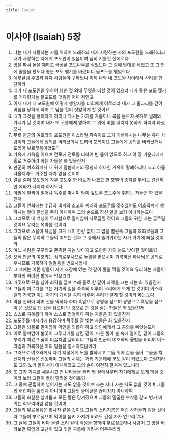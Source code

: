 ```yaml
---
title: Isaiah
---
```


# 이사야 (Isaiah) 5장
1. 나는 내가 사랑하는 자를 위하여 노래하되 내가 사랑하는 자의 포도원을 노래하리라 내가 사랑하는 자에게 포도원이 있음이여 심히 기름진 산에로다
1. 땅을 파서 돌을 제하고 극상품 포도나무를 심었도다 그 중에 망대를 세웠고 또 그 안에 술틀을 팠도다 좋은 포도 맺기를 바랐더니 들포도를 맺었도다
1. 예루살렘 주민과 유다 사람들아 구하노니 이제 나와 내 포도원 사이에서 사리를 판단하라
1. 내가 내 포도원을 위하여 행한 것 외에 무엇을 더할 것이 있으랴 내가 좋은 포도 맺기를 기다렸거늘 들포도를 맺음은 어찌 됨인고
1. 이제 내가 내 포도원에 어떻게 행할지를 너희에게 이르리라 내가 그 울타리를 걷어 먹힘을 당하게 하며 그 담을 헐어 짓밟히게 할 것이요
1. 내가 그것을 황폐하게 하리니 다시는 가지를 자름이나 북을 돋우지 못하여 찔레와 가시가 날 것이며 내가 또 구름에게 명하여 그 위에 비를 내리지 못하게 하리라 하셨으니
1. 무릇 만군의 여호와의 포도원은 이스라엘 족속이요 그가 기뻐하시는 나무는 유다 사람이라 그들에게 정의를 바라셨더니 도리어 포학이요 그들에게 공의를 바라셨더니 도리어 부르짖음이었도다
1. 가옥에 가옥을 이으며 전토에 전토를 더하여 빈 틈이 없도록 하고 이 땅 가운데에서 홀로 거주하려 하는 자들은 화 있을진저
1. 만군의 여호와께서 내 귀에 말씀하시되 정녕히 허다한 가옥이 황폐하리니 크고 아름다울지라도 거주할 자가 없을 것이며
1. 열흘 갈이 포도원에 겨우 포도주 한 바트가 나겠고 한 호멜의 종자를 뿌려도 간신히 한 에바가 나리라 하시도다
1. 아침에 일찍이 일어나 독주를 마시며 밤이 깊도록 포도주에 취하는 자들은 화 있을진저
1. 그들이 연회에는 수금과 비파와 소고와 피리와 포도주를 갖추었어도 여호와께서 행하시는 일에 관심을 두지 아니하며 그의 손으로 하신 일을 보지 아니하는도다
1. 그러므로 내 백성이 무지함으로 말미암아 사로잡힐 것이요 그들의 귀한 자는 굶주릴 것이요 무리는 목마를 것이라
1. 그러므로 스올이 욕심을 크게 내어 한량 없이 그 입을 벌린즉 그들의 호화로움과 그들의 많은 무리와 그들의 떠드는 것과 그 중에서 즐거워하는 자가 거기에 빠질 것이라
1. 여느 사람은 구푸리고 존귀한 자는 낮아지고 오만한 자의 눈도 낮아질 것이로되
1. 오직 만군의 여호와는 정의로우시므로 높임을 받으시며 거룩하신 하나님은 공의로우시므로 거룩하다 일컬음을 받으시리니
1. 그 때에는 어린 양들이 자기 초장에 있는 것 같이 풀을 먹을 것이요 유리하는 자들이 부자의 버려진 밭에서 먹으리라
1. 거짓으로 끈을 삼아 죄악을 끌며 수레 줄로 함 같이 죄악을 끄는 자는 화 있을진저
1. 그들이 이르기를 그는 자기의 일을 속속히 이루어 우리에게 보게 할 것이며 이스라엘의 거룩한 이는 자기의 계획을 속히 이루어 우리가 알게 할 것이라 하는도다
1. 악을 선하다 하며 선을 악하다 하며 흑암으로 광명을 삼으며 광명으로 흑암을 삼으며 쓴 것으로 단 것을 삼으며 단 것으로 쓴 것을 삼는 자들은 화 있을진저
1. 스스로 지혜롭다 하며 스스로 명철하다 하는 자들은 화 있을진저
1. 포도주를 마시기에 용감하며 독주를 잘 빚는 자들은 화 있을진저
1. 그들은 뇌물로 말미암아 악인을 의롭다 하고 의인에게서 그 공의를 빼앗는도다
1. 이로 말미암아 불꽃이 그루터기를 삼킴 같이, 마른 풀이 불 속에 떨어짐 같이 그들의 뿌리가 썩겠고 꽃이 티끌처럼 날리리니 그들이 만군의 여호와의 율법을 버리며 이스라엘의 거룩하신 이의 말씀을 멸시하였음이라
1. 그러므로 여호와께서 자기 백성에게 노를 발하시고 그들 위에 손을 들어 그들을 치신지라 산들은 진동하며 그들의 시체는 거리 가운데에 분토 같이 되었도다 그럴지라도 그의 노가 돌아서지 아니하였고 그의 손이 여전히 펼쳐져 있느니라
1. 또 그가 기치를 세우시고 먼 나라들을 불러 땅 끝에서부터 자기에게로 오게 하실 것이라 보라 그들이 빨리 달려올 것이로되
1. 그 중에 곤핍하여 넘어지는 자도 없을 것이며 조는 자나 자는 자도 없을 것이며 그들의 허리띠는 풀리지 아니하며 그들의 들메끈은 끊어지지 아니하며
1. 그들의 화살은 날카롭고 모든 활은 당겨졌으며 그들의 말굽은 부싯돌 같고 병거 바퀴는 회오리바람 같을 것이며
1. 그들의 부르짖음은 암사자 같을 것이요 그들의 소리지름은 어린 사자들과 같을 것이라 그들이 부르짖으며 먹이를 움켜 가져가 버려도 건질 자가 없으리로다
1. 그 날에 그들이 바다 물결 소리 같이 백성을 향하여 부르짖으리니 사람이 그 땅을 바라보면 흑암과 고난이 있고 빛은 구름에 가려서 어두우리라